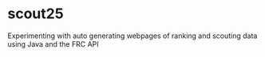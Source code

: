 # scout25
Experimenting with auto generating webpages of ranking and scouting data using Java and the FRC API
